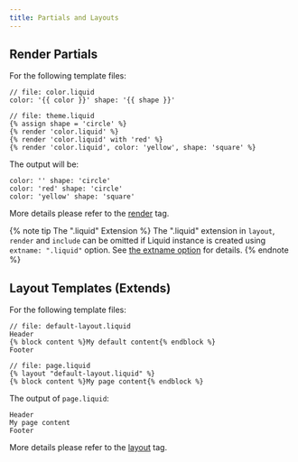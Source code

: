 ```yaml
---
title: Partials and Layouts
---
```


## Render Partials

For the following template files:

```
// file: color.liquid
color: '{{ color }}' shape: '{{ shape }}'

// file: theme.liquid
{% assign shape = 'circle' %}
{% render 'color.liquid' %}
{% render 'color.liquid' with 'red' %}
{% render 'color.liquid', color: 'yellow', shape: 'square' %}
```

The output will be:

```
color: '' shape: 'circle'
color: 'red' shape: 'circle'
color: 'yellow' shape: 'square'
```

More details please refer to the [render](../tags/render.html) tag.

{% note tip The &quot;.liquid&quot; Extension %}
The ".liquid" extension in <code>layout</code>, <code>render</code> and <code>include</code> can be omitted if Liquid instance is created using `extname: ".liquid"` option. See <a href="./options.html#extname">the extname option</a> for details.
{% endnote %}

## Layout Templates (Extends)

For the following template files:

```
// file: default-layout.liquid
Header
{% block content %}My default content{% endblock %}
Footer

// file: page.liquid
{% layout "default-layout.liquid" %}
{% block content %}My page content{% endblock %}
```

The output of `page.liquid`:

```
Header
My page content
Footer
```

More details please refer to the [layout](../tags/layout.html) tag.

